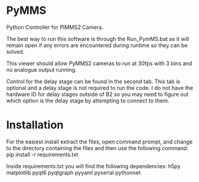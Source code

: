 # PyMMS
 Python Controller for PIMMS2 Camera. 
 
 The best way to run this software is through the Run_PymMS.bat as it will remain open if any errors are encountered during runtime so they can be solved.
 
 This viewer should allow PyMMS2 cameras to run at 30fps with 3 bins and no analogue output running. 
 
 Control for the delay stage can be found in the second tab. This tab is optional and a delay stage is not required to run the code. I do not have the hardware ID for delay stages outside of B2 so you may need to figure out which option is the delay stage by attempting to connect to them.
 
# Installation
 For the easiest install extract the files, open command prompt, and change to the directory containing the files and then use the following command:
 pip install -r requirements.txt
 
 Inside requirements.txt you will find the following dependencies:
 h5py
 matplotlib
 pyqt6
 pyqtgraph
 pyyaml
 pyserial
 pythonnet
